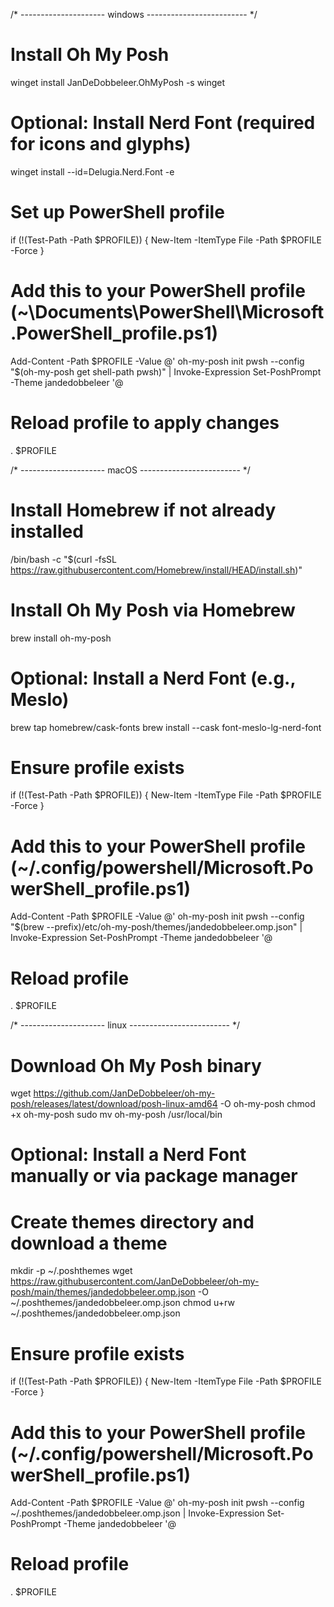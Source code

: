 /* --------------------- windows ------------------------- */

# Install Oh My Posh
winget install JanDeDobbeleer.OhMyPosh -s winget

# Optional: Install Nerd Font (required for icons and glyphs)
winget install --id=Delugia.Nerd.Font -e

# Set up PowerShell profile
if (!(Test-Path -Path $PROFILE)) {
  New-Item -ItemType File -Path $PROFILE -Force
}

# Add this to your PowerShell profile (~\Documents\PowerShell\Microsoft.PowerShell_profile.ps1)
Add-Content -Path $PROFILE -Value @'
oh-my-posh init pwsh --config "$(oh-my-posh get shell-path pwsh)" | Invoke-Expression
Set-PoshPrompt -Theme jandedobbeleer
'@

# Reload profile to apply changes
. $PROFILE


/* --------------------- macOS ------------------------- */
# Install Homebrew if not already installed
/bin/bash -c "$(curl -fsSL https://raw.githubusercontent.com/Homebrew/install/HEAD/install.sh)"

# Install Oh My Posh via Homebrew
brew install oh-my-posh

# Optional: Install a Nerd Font (e.g., Meslo)
brew tap homebrew/cask-fonts
brew install --cask font-meslo-lg-nerd-font

# Ensure profile exists
if (!(Test-Path -Path $PROFILE)) {
  New-Item -ItemType File -Path $PROFILE -Force
}

# Add this to your PowerShell profile (~/.config/powershell/Microsoft.PowerShell_profile.ps1)
Add-Content -Path $PROFILE -Value @'
oh-my-posh init pwsh --config "$(brew --prefix)/etc/oh-my-posh/themes/jandedobbeleer.omp.json" | Invoke-Expression
Set-PoshPrompt -Theme jandedobbeleer
'@

# Reload profile
. $PROFILE


/* --------------------- linux ------------------------- */
# Download Oh My Posh binary
wget https://github.com/JanDeDobbeleer/oh-my-posh/releases/latest/download/posh-linux-amd64 -O oh-my-posh
chmod +x oh-my-posh
sudo mv oh-my-posh /usr/local/bin

# Optional: Install a Nerd Font manually or via package manager

# Create themes directory and download a theme
mkdir -p ~/.poshthemes
wget https://raw.githubusercontent.com/JanDeDobbeleer/oh-my-posh/main/themes/jandedobbeleer.omp.json -O ~/.poshthemes/jandedobbeleer.omp.json
chmod u+rw ~/.poshthemes/jandedobbeleer.omp.json

# Ensure profile exists
if (!(Test-Path -Path $PROFILE)) {
  New-Item -ItemType File -Path $PROFILE -Force
}

# Add this to your PowerShell profile (~/.config/powershell/Microsoft.PowerShell_profile.ps1)
Add-Content -Path $PROFILE -Value @'
oh-my-posh init pwsh --config ~/.poshthemes/jandedobbeleer.omp.json | Invoke-Expression
Set-PoshPrompt -Theme jandedobbeleer
'@

# Reload profile
. $PROFILE